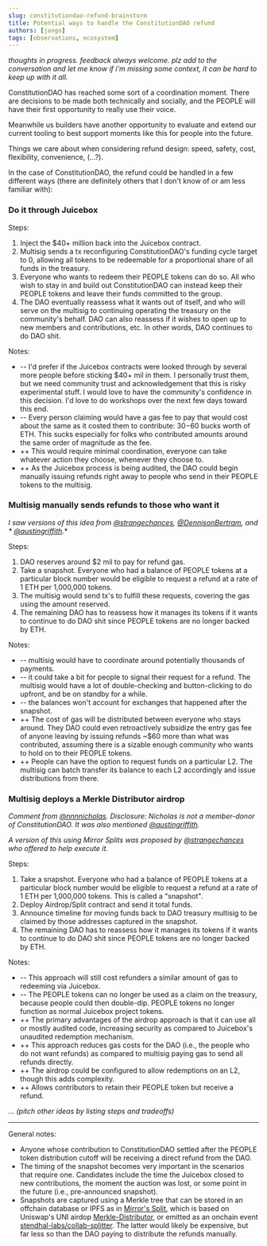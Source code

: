 ```yaml
---
slug: constitutiondao-refund-brainstorm
title: Potential ways to handle the ConstitutionDAO refund
authors: [jango]
tags: [observations, ecosystem]
---
```


*thoughts in progress. feedback always welcome. plz add to the conversation and let me know if i'm missing some context, it can be hard to keep up with it all.*

ConstitutionDAO has reached some sort of a coordination moment. There are decisions to be made both technically and socially, and the PEOPLE will have their first opportunity to really use their voice.

Meanwhile us builders have another opportunity to evaluate and extend our current tooling to best support moments like this for people into the future.

Things we care about when considering refund design: speed, safety, cost, flexibility, convenience, (...?). 

In the case of ConstitutionDAO, the refund could be handled in a few different ways (there are definitely others that I don't know of or am less familiar with):

### Do it through Juicebox

Steps:

1. Inject the $40+ million back into the Juicebox contract.
2. Multisig sends a tx reconfiguring ConstitutionDAO's funding cycle target to 0, allowing all tokens to be redeemable for a proportional share of all funds in the treasury.
3. Everyone who wants to redeem their PEOPLE tokens can do so. All who wish to stay in and build out ConstitutionDAO can instead keep their PEOPLE tokens and leave their funds committed to the group.
4. The DAO eventually reassess what it wants out of itself, and who will serve on the multisig to continuing operating the treasury on the community's behalf. DAO can also reassess if it wishes to open up to new members and contributions, etc. In other words, DAO continues to do DAO shit. 

Notes: 

- -- I'd prefer if the Juicebox contracts were looked through by several more people before sticking $40+ mil in them. I personally trust them, but we need community trust and acknowledgement that this is risky experimental stuff. I would love to have the community's confidence in this decision. I'd love to do workshops over the next few days toward this end.
- -- Every person claiming would have a gas fee to pay that would cost about the same as it costed them to contribute: $30-$60 bucks worth of ETH. This sucks especially for folks who contributed amounts around the same order of magnitude as the fee.
- ++ This would require minimal coordination, everyone can take whatever action they choose, whenever they choose to.
- ++ As the Juicebox process is being audited, the DAO could begin manually issuing refunds right away to people who send in their PEOPLE tokens to the multisig.

### Multisig manually sends refunds to those who want it

*I saw versions of this idea from [@strangechances](https://twitter.com/strangechances), [@DennisonBertram](https://twitter.com/DennisonBertram), and *
[@austingriffith](https://twitter.com/austingriffith)*.*

Steps:

1. DAO reserves around $2 mil to pay for refund gas.
2. Take a snapshot. Everyone who had a balance of PEOPLE tokens at a particular block number would be eligible to request a refund at a rate of 1 ETH per 1,000,000 tokens. 
3. The multisig would send tx's to fulfill these requests, covering the gas using the amount reserved.
4. The remaining DAO has to reassess how it manages its tokens if it wants to continue to do DAO shit since PEOPLE tokens are no longer backed by ETH.

Notes: 

- -- multisig would have to coordinate around potentially thousands of payments.
- -- it could take a bit for people to signal their request for a refund. The multisig would have a lot of double-checking and button-clicking to do upfront, and be on standby for a while.
- -- the balances won't account for exchanges that happened after the snapshot.
- ++ The cost of gas will be distributed between everyone who stays around. They DAO could even retroactively subsidize the entry gas fee of anyone leaving by issuing refunds ~$60 more than what was contributed, assuming there is a sizable enough community who wants to hold on to their PEOPLE tokens.
- ++ People can have the option to request funds on a particular L2. The multisig can batch transfer its balance to each L2 accordingly and issue distributions from there.

### Multisig deploys a Merkle Distributor airdrop

*Comment from [@nnnnicholas](https://twitter.com/nnnnicholas). Disclosure: Nicholas is not a member-donor of ConstitutionDAO. It was also mentioned *[@austingriffith](https://twitter.com/austingriffith)*.*

*A version of this using Mirror Splits was proposed by [@strangechances](https://twitter.com/strangechances/status/1461516965869076483) who offered to help execute it.*

Steps:

1. Take a snapshot. Everyone who had a balance of PEOPLE tokens at a particular block number would be eligible to request a refund at a rate of 1 ETH per 1,000,000 tokens. This is called a "snapshot".
2. Deploy Airdrop/Split contract and send it total funds.
3. Announce timeline for moving funds back to DAO treasury multisig to be claimed by those addresses captured in the snapshot.
4. The remaining DAO has to reassess how it manages its tokens if it wants to continue to do DAO shit since PEOPLE tokens are no longer backed by ETH.

Notes:

- -- This approach will still cost refunders a similar amount of gas to redeeming via Juicebox.
- -- The PEOPLE tokens can no longer be used as a claim on the treasury, because people could then double-dip. PEOPLE tokens no longer function as normal Juicebox project tokens.
- ++ The primary advantages of the airdrop approach is that it can use all or mostly audited code, increasing security as compared to Juicebox's unaudited redemption mechanism. 
- ++ This approach reduces gas costs for the DAO (i.e., the people who do not want refunds) as compared to multisig paying gas to send all refunds directly.
- ++ The airdrop could be configured to allow redemptions on an L2, though this adds complexity. 
- ++ Allows contributors to retain their PEOPLE token but receive a refund.

*... (pitch other ideas by listing steps and tradeoffs)*

---

General notes:

- Anyone whose contribution to ConstitutionDAO settled after the PEOPLE token distribution cutoff will be receiving a direct refund from the DAO.
- The timing of the snapshot becomes very important in the scenarios that require one. Candidates include the time the Juicebox closed to new contributions, the moment the auction was lost, or some point in the future (i.e., pre-announced snapshot).  
- Snapshots are captured using a Merkle tree that can be stored in an offchain database or IPFS as in [Mirror's Split](https://github.com/mirror-xyz/splits), which is based on Uniswap's UNI airdop [Merkle-Distributor](https://github.com/Uniswap/merkle-distributor), or emitted as an onchain event [stendhal-labs/collab-splitter](https://twitter.com/dievardump/status/1460516642040033285). The latter would likely be expensive, but far less so than the DAO paying to distribute the refunds manually.
